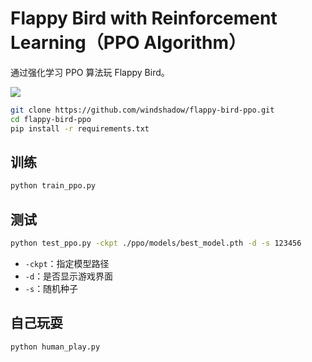 # Flappy Bird with Reinforcement Learning（PPO Algorithm）

通过强化学习 PPO 算法玩 Flappy Bird。

![](gif/display.gif)

```bash
git clone https://github.com/windshadow/flappy-bird-ppo.git
cd flappy-bird-ppo
pip install -r requirements.txt
```

## 训练

```bash
python train_ppo.py
```

## 测试

```bash
python test_ppo.py -ckpt ./ppo/models/best_model.pth -d -s 123456
```

- `-ckpt`：指定模型路径
- `-d`：是否显示游戏界面
- `-s`：随机种子

## 自己玩耍

```bash
python human_play.py
```